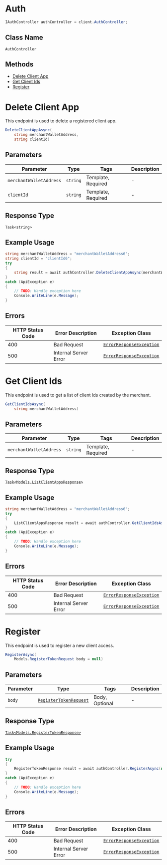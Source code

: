 # Auth

```csharp
IAuthController authController = client.AuthController;
```

## Class Name

`AuthController`

## Methods

* [Delete Client App](../../doc/controllers/auth.md#delete-client-app)
* [Get Client Ids](../../doc/controllers/auth.md#get-client-ids)
* [Register](../../doc/controllers/auth.md#register)


# Delete Client App

This endpoint is used to delete a registered client app.

```csharp
DeleteClientAppAsync(
    string merchantWalletAddress,
    string clientId)
```

## Parameters

| Parameter | Type | Tags | Description |
|  --- | --- | --- | --- |
| `merchantWalletAddress` | `string` | Template, Required | - |
| `clientId` | `string` | Template, Required | - |

## Response Type

`Task<string>`

## Example Usage

```csharp
string merchantWalletAddress = "merchantWalletAddress6";
string clientId = "clientId6";
try
{
    string result = await authController.DeleteClientAppAsync(merchantWalletAddress, clientId);
}
catch (ApiException e)
{
    // TODO: Handle exception here
    Console.WriteLine(e.Message);
}
```

## Errors

| HTTP Status Code | Error Description | Exception Class |
|  --- | --- | --- |
| 400 | Bad Request | [`ErrorResponseException`](../../doc/models/error-response-exception.md) |
| 500 | Internal Server Error | [`ErrorResponseException`](../../doc/models/error-response-exception.md) |


# Get Client Ids

This endpoint is used to get a list of client Ids created by the merchant.

```csharp
GetClientIdsAsync(
    string merchantWalletAddress)
```

## Parameters

| Parameter | Type | Tags | Description |
|  --- | --- | --- | --- |
| `merchantWalletAddress` | `string` | Template, Required | - |

## Response Type

[`Task<Models.ListClientAppsResponse>`](../../doc/models/list-client-apps-response.md)

## Example Usage

```csharp
string merchantWalletAddress = "merchantWalletAddress6";
try
{
    ListClientAppsResponse result = await authController.GetClientIdsAsync(merchantWalletAddress);
}
catch (ApiException e)
{
    // TODO: Handle exception here
    Console.WriteLine(e.Message);
}
```

## Errors

| HTTP Status Code | Error Description | Exception Class |
|  --- | --- | --- |
| 400 | Bad Request | [`ErrorResponseException`](../../doc/models/error-response-exception.md) |
| 500 | Internal Server Error | [`ErrorResponseException`](../../doc/models/error-response-exception.md) |


# Register

This endpoint is used to register a new client access.

```csharp
RegisterAsync(
    Models.RegisterTokenRequest body = null)
```

## Parameters

| Parameter | Type | Tags | Description |
|  --- | --- | --- | --- |
| `body` | [`RegisterTokenRequest`](../../doc/models/register-token-request.md) | Body, Optional | - |

## Response Type

[`Task<Models.RegisterTokenResponse>`](../../doc/models/register-token-response.md)

## Example Usage

```csharp
try
{
    RegisterTokenResponse result = await authController.RegisterAsync(null);
}
catch (ApiException e)
{
    // TODO: Handle exception here
    Console.WriteLine(e.Message);
}
```

## Errors

| HTTP Status Code | Error Description | Exception Class |
|  --- | --- | --- |
| 400 | Bad Request | [`ErrorResponseException`](../../doc/models/error-response-exception.md) |
| 500 | Internal Server Error | [`ErrorResponseException`](../../doc/models/error-response-exception.md) |

